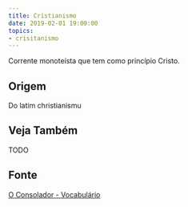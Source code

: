 ```yaml
---
title: Cristianismo
date: 2019-02-01 19:00:00
topics:
- crisitanismo
---
```


Corrente monoteísta que tem como princípio Cristo.

## Origem
Do latim christianismu

## Veja Também
TODO

## Fonte
[O Consolador - Vocabulário](http://www.oconsolador.com.br/linkfixo/vocabulario/principal.html)


